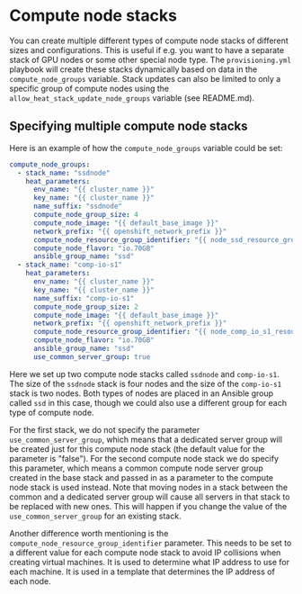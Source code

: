# Compute node stacks

You can create multiple different types of compute node stacks of different
sizes and configurations. This is useful if e.g. you want to have a separate
stack of GPU nodes or some other special node type. The `provisioning.yml`
playbook will create these stacks dynamically based on data in the
`compute_node_groups` variable. Stack updates can also be limited to only a
specific group of compute nodes using the `allow_heat_stack_update_node_groups`
variable (see README.md).

## Specifying multiple compute node stacks

Here is an example of how the `compute_node_groups` variable could be set:

```yaml
compute_node_groups:
  - stack_name: "ssdnode"
    heat_parameters:
      env_name: "{{ cluster_name }}"
      key_name: "{{ cluster_name }}"
      name_suffix: "ssdnode"
      compute_node_group_size: 4
      compute_node_image: "{{ default_base_image }}"
      network_prefix: "{{ openshift_network_prefix }}"
      compute_node_resource_group_identifier: "{{ node_ssd_resource_group_identifier }}"
      compute_node_flavor: "io.70GB"
      ansible_group_name: "ssd"
  - stack_name: "comp-io-s1"
    heat_parameters:
      env_name: "{{ cluster_name }}"
      key_name: "{{ cluster_name }}"
      name_suffix: "comp-io-s1"
      compute_node_group_size: 2
      compute_node_image: "{{ default_base_image }}"
      network_prefix: "{{ openshift_network_prefix }}"
      compute_node_resource_group_identifier: "{{ node_comp_io_s1_resource_group_identifier }}"
      compute_node_flavor: "io.70GB"
      ansible_group_name: "ssd"
      use_common_server_group: true
```

Here we set up two compute node stacks called `ssdnode` and `comp-io-s1`. The
size of the `ssdnode` stack is four nodes and the size of the `comp-io-s1` stack
is two nodes. Both types of nodes are placed in an Ansible group called `ssd` in
this case, though we could also use a different group for each type of compute
node.

For the first stack, we do not specify the parameter `use_common_server_group`,
which means that a dedicated server group will be created just for this compute
node stack (the default value for the parameter is "false"). For the second
compute node stack we do specify this parameter, which means a common compute
node server group created in the base stack and passed in as a parameter to the
compute node stack is used instead. Note that moving nodes in a stack between
the common and a dedicated server group will cause all servers in that stack to
be replaced with new ones. This will happen if you change the value of the
`use_common_server_group` for an existing stack.

Another difference worth mentioning is the
`compute_node_resource_group_identifier` parameter. This needs to be set to a
different value for each compute node stack to avoid IP collisions when creating
virtual machines. It is used to determine what IP address to use for each
machine. It is used in a template that determines the IP address of each node.
